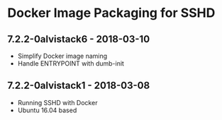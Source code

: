 Docker Image Packaging for SSHD
===============================

7.2.2-0alvistack6 - 2018-03-10
------------------------------

-   Simplify Docker image naming
-   Handle ENTRYPOINT with dumb-init

7.2.2-0alvistack1 - 2018-03-08
------------------------------

-   Running SSHD with Docker
-   Ubuntu 16.04 based

